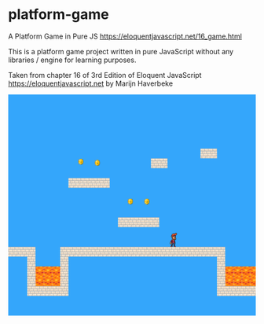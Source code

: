 # platform-game
A Platform Game in Pure JS 
https://eloquentjavascript.net/16_game.html

This is a platform game project written in pure JavaScript without any libraries / engine for learning purposes.

Taken from chapter 16 of 3rd Edition of Eloquent JavaScript https://eloquentjavascript.net by Marijn Haverbeke

<img alt="Game Screenshot" src="https://raw.githubusercontent.com/lavimalik/platform-game/master/img/game-screenshot.png" width="600" height="450" />
